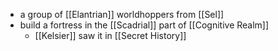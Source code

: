 - a group of [[Elantrian]] worldhoppers from [[Sel]]
- build a fortress in the [[Scadrial]] part of [[Cognitive Realm]]
	- [[Kelsier]] saw it in [[Secret History]]